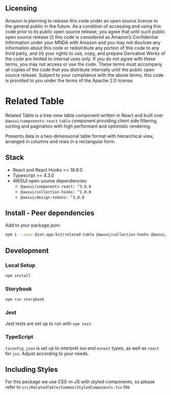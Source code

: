 ## Licensing
Amazon is planning to release this code under an open source license to the general public in the future.  As a condition of accessing and using this code prior to its public open source release, you agree that until such public open source release (i) this code is considered as Amazon’s Confidential Information under your MNDA with Amazon and you may not disclose any information about this code or redistribute any portion of this code to any third party, and (ii) your rights to use, copy, and prepare Derivative Works of the code are limited to internal uses only.  If you do not agree with these terms, you may not access or use the code.  These terms must accompany all copies of the code that you distribute internally until the public open source release.  Subject to your compliance with the above terms, this code is provided to you under the terms of the Apache 2.0 license.
# Related Table

Related Table is a tree view table component written in React and built over `@awsui/components-react` `table` component providing client side filtering, sorting and pagination with high performant and optimistic rendering.

Presents data in a two-dimensional table format with hierarchical view, arranged in columns and rows in a rectangular form.

## Stack
- React and React Hooks >= 16.8.0
- Typescript >= 4.3.0
- AWSUI open source dependencies:
  - `@awsui/components-react: ^3.0.0`
  - `@awsui/collection-hooks: ^1.0.0`
  - `@awsui/design-tokens: ^3.0.0`

## Install - Peer dependencies

Add to your package.json:

```bash
npm i --save @iot-app-kit/related-table @awsui/collection-hooks @awsui/components-react @awsui/design-tokens react react-dom styled-components
```

## Development

### Local Setup

```bash
npm install
```

### Storybook

```bash
npm run storybook
```

### Jest

Jest tests are set up to run with `npm test`.

### TypeScript

`tsconfig.json` is set up to interpret `dom` and `esnext` types, as well as `react` for `jsx`. Adjust according to your needs.

## Including Styles

For this package we use CSS-in-JS with styled-components, so please refer to `src/RelatedTable/Common/StyledComponents.tsx` file
